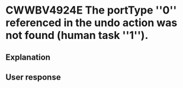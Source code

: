# CWWBV4924E The portType ''0'' referenced in the undo action was not found (human task ''1'').

## Explanation

## User response